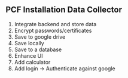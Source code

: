 PCF Installation Data Collector
----------------------------------

1. Integrate backend and store data
2. Encrypt passwords/certificates
3. Save to google drive
4. Save locally
5. Save to a database
6. Enhance UI
7. Add calculator
8. Add login -> Authenticate against google
